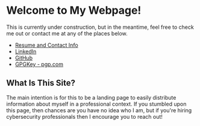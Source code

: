 # Welcome to My Webpage!
This is currently under construction, but in the meantime, feel free to check me out or contact me at any of the places below.

- [Resume and Contact Info](Hunter_Ver_Helst_Resume.pdf)
- [LinkedIn](https://www.linkedin.com/in/hunterverhelst/)
- [GitHub](https://github.com/hunterverhelst)
- [GPGKey - pgp.com](https://keyserver2.pgp.com/vkd/DownloadKey.event?keyid=0x6922436A2C0B23A6)


## What Is This Site?
The main intention is for this to be a landing page to easily distribute information about myself in a professional context. If you stumbled upon this page, then chances are you have no idea who I am, but if you're hiring cybersecurity professionals then I encourage you to reach out!


